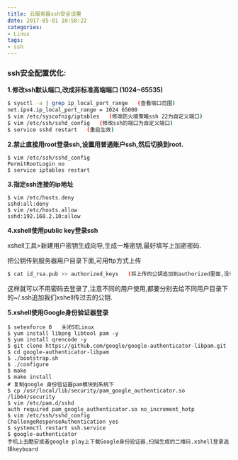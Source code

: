 ```yaml
---
title: 云服务器ssh安全设置
date: 2017-05-01 10:58:22
categories:
- Linux
tags:
- ssh
---
```


<!-- more -->

### ssh安全配置优化:

**1.修改ssh默认端口,改成非标准高端端口 (1024~65535)**

```bash
$ sysctl -a | grep ip_local_port_range   (查看端口范围)
net.ipv4.ip_local_port_range = 1024	65000
$ vim /etc/syscofnig/iptables   (修改防火墙策略ssh 22为自定义端口)
$ vim /etc/ssh/sshd_config   (修改ssh的端口为自定义端口)
$ service sshd restart   (重启生效)
```

**2.禁止直接用root登录ssh,设置用普通账户ssh,然后切换到root.**

```shell
$ vim /etc/ssh/sshd_config
PermitRootLogin no
$ service iptables restart
```

**3.指定ssh连接的ip地址**

```shell
$ vim /etc/hosts.deny
sshd:all:deny
$ vim /etc/hosts.allow
sshd:192.168.2.10:allow
```

**4.xshell使用public key登录ssh**

xshell工具>新建用户密钥生成向导,生成一堆密钥,最好填写上加密密码.

把公钥传到服务器用户目录下面,可用ftp方式上传

```sh
$ cat id_rsa.pub >> authorized_keys   (将上传的公钥追加到authorized里面,没有该文件可以新建)
```

这样就可以不用密码去登录了,注意不同的用户使用,都要分别去给不同用户目录下的~/.ssh追加我们xshell传过去的公钥.

**5.xshell使用Google身份验证器登录**

```shell
$ setenforce 0   关闭SELinux
$ yum install libpng libtool pam -y
$ yum install qrencode -y
$ git clone https://github.com/google/google-authenticator-libpam.git
$ cd google-authenticator-libpam
$ ./bootstrap.sh
$ ./configure
$ make
$ make install
# 复制google 身份验证器pam模块到系统下
$ cp /usr/local/lib/security/pam_google_authenticator.so /lib64/security
$ vim /etc/pam.d/sshd
auth required pam_google_authenticator.so no_increment_hotp
$ vim /etc/ssh/sshd_config
ChallengeResponseAuthentication yes
$ systemctl restart ssh.service
$ google-authenticator
手机上去酷安或者google play上下载Google身份验证器,扫描生成的二维码.xshell登录选择keyboard 
```

